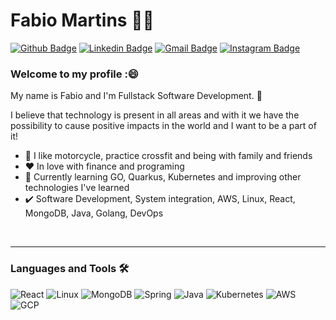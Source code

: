 # Fabio Martins :man_technologist:

[![Github Badge](https://img.shields.io/badge/-Github-000?style=flat-square&logo=Github&logoColor=white&link=https://github.com/fabiomartinsbrrj)](https://github.com/fabiomartinsbrrj)
[![Linkedin Badge](https://img.shields.io/badge/-LinkedIn-blue?style=flat-square&logo=Linkedin&logoColor=white&link=https://www.linkedin.com/in/fabio-martins-167b899/)](https://www.linkedin.com/in/fabio-martins-167b899/)
[![Gmail Badge](https://img.shields.io/badge/-Gmail-c14438?style=flat-square&logo=Gmail&logoColor=white&link=mailto:fabiomartinsbr@gmail.com)](mailto:fabiomartinsbr@gmail.com)
[![Instagram Badge](https://img.shields.io/badge/-Instagram-C13584?style=flat-square&labelColor=C13584&logo=instagram&logoColor=white&link=https://www.instagram.com/fabiomartinsbr/)](https://www.instagram.com/fabiomartinsbr/)

### Welcome to my profile :😄

My name is Fabio and I'm Fullstack Software Development. :school: 

I believe that technology is present in all areas and with it we have the possibility to cause positive impacts in the world and I want to be a part of it!

 - :deciduous_tree: I like motorcycle, practice crossfit and being with family and friends
 - :heart: In love with finance and programing
 - :blue_book: Currently learning GO, Quarkus, Kubernetes and improving other technologies I've learned
 - :heavy_check_mark: Software Development, System integration, AWS, Linux, React, MongoDB, Java, Golang, DevOps

<br/>

---

### Languages and Tools 🛠 

![React](https://img.shields.io/badge/react-%2320232a.svg?style=for-the-badge&logo=react&logoColor=%2361DAFB)
![Linux](https://img.shields.io/badge/Linux-FCC624?style=for-the-badge&logo=linux&logoColor=black)
![MongoDB](https://img.shields.io/badge/MongoDB-%234ea94b.svg?style=for-the-badge&logo=mongodb&logoColor=white)
![Spring](https://img.shields.io/badge/spring-%236DB33F.svg?style=for-the-badge&logo=spring&logoColor=white)
![Java](https://img.shields.io/badge/java-%23ED8B00.svg?style=for-the-badge&logo=java&logoColor=white)
![Kubernetes](https://img.shields.io/badge/kubernetes-%23563D7C.svg?style=for-the-badge&logo=kubernetes&logoColor=white)
![AWS](https://img.shields.io/badge/aws-%23323330.svg?style=for-the-badge&logo=amazon&logoColor=white)
![GCP](https://img.shields.io/badge/gcp-%236DB33F.svg?style=for-the-badge&logo=google&logoColor=white)
<!--
**fabiomartinsbrrj/fabiomartinsbrrj** is a ✨ _special_ ✨ repository because its `README.md` (this file) appears on your GitHub profile.

Here are some ideas to get you started:

- 🔭 I’m currently working on ...
- 🌱 I’m currently learning ...
- 👯 I’m looking to collaborate on ...
- 🤔 I’m looking for help with ...
- 💬 Ask me about ...
- 📫 How to reach me: ...
- 😄 Pronouns: ...
- ⚡ Fun fact: ...
-->
